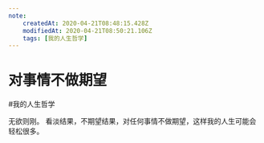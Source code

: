 ```yaml
---
note:
    createdAt: 2020-04-21T08:48:15.428Z
    modifiedAt: 2020-04-21T08:50:21.106Z
    tags: [我的人生哲学]
---
```

# 对事情不做期望
#我的人生哲学 

无欲则刚。
看淡结果，不期望结果，对任何事情不做期望，这样我的人生可能会轻松很多。  

